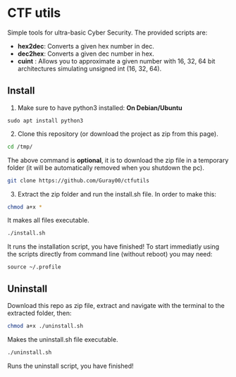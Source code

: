 # CTF utils
Simple tools for ultra-basic Cyber Security. The provided scripts are:
* **hex2dec**: Converts a given hex number in dec.
* **dec2hex**: Converts a given dec number in hex.
* **cuint** : Allows you to approximate a given number with 16, 32, 64 bit architectures simulating unsigned int (16, 32, 64).


## Install
1. Make sure to have python3 installed: 
**On Debian/Ubuntu** 
```
sudo apt install python3
```

2. Clone this repository (or download the project as zip from this page). 
```bash
cd /tmp/
```
The above command is **optional**, it is to download the zip file in a temporary folder (it will be automatically removed when you    shutdown the pc).
```bash
git clone https://github.com/Guray00/ctfutils
``` 
3. Extract the zip folder and run the install.sh file. In order to make this: 
```bash
chmod a+x * 
```
It makes all files executable.
```bash
./install.sh
```
It runs the installation script, you have finished! To start immediatly using the scripts directly from command line (without reboot) you may need:

```
source ~/.profile
```

## Uninstall
Download this repo as zip file, extract and navigate with the terminal to the extracted folder, then:

```bash
chmod a+x ./uninstall.sh
```
Makes the uninstall.sh file executable.

```bash
./uninstall.sh
```
Runs the uninstall script, you have finished!

